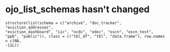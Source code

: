 # ojo_list_schemas hasn't changed

    structure(list(schema = c("archive", "doc_tracker", "eviction_addresses", 
    "eviction_dashboard", "iic", "ocdc", "odoc", "oscn", "oscn_test", 
    "ppb", "public")), class = c("tbl_df", "tbl", "data.frame"), row.names = c(NA, 
    -11L))

